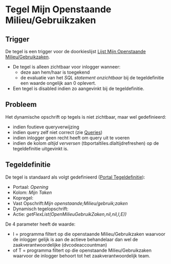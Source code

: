# Tegel Mijn Openstaande Milieu/Gebruikzaken

## Trigger

De tegel is een trigger voor de doorkieslijst [Lijst Mijn Openstaande Milieu/Gebruikzaken](/probleemoplossing/portalen_en_moduleschermen/openingsportaal/tegel_mijn_openstaande_milieu.gebruik_zaken/lijst_mijn_openstaande_milieu.gebruik_zaken.md).

  - De tegel is alleen zichtbaar voor inlogger wanneer:
    - deze aan hem/haar is toegekend
    - de evaluatie van het *SQL statement onzichtbaar* bij de tegeldefinitie een waarde ongelijk aan 0 oplevert.
  - Een tegel is disabled indien zo aangevinkt bij de tegeldefinitie.

## Probleem

Het dynamische opschrift op tegels is niet zichtbaar, maar wel gedefinieerd:

  - indien foutieve queryverwijzing
  - indien query zelf niet correct (zie [Queries](/instellen_inrichten/queries.md))
  - indien inlogger geen recht heeft om query uit te voeren
  - indien de kolom *altijd verversen* (tbportaltiles.dlaltijdrefreshen) op de tegeldefinitie uitgevinkt is.

## Tegeldefinitie

De tegel is standaard als volgt gedefinieerd ([Portal Tegeldefinitie](/instellen_inrichten/portaldefinitie/portal_tegel.md)):

  - Portaal: *Opening*
  - Kolom: *Mijn Taken*
  - Kopregel:
  - Vast Opschrift:*Mijn openstaande;Milieu/gebruik;zaken*
  - Dynamisch tegelopschrift:
  - Actie: *getFlexList(OpenMilieuGebruikZaken,nil,nil,I,E))*

De 4 parameter heeft de waarde:

  - I = programma filtert op die openstaande Milieu/Gebruikzaken waarvoor de inlogger gelijk is aan de actieve behandelaar dan wel de zaakverantwoordelijke (dvcodeaccountman)
  - of T = programma filtert op die openstaande Milieu/Gebruikzaken waarvoor de inlogger behoort tot het zaakverantwoordelijk team.

